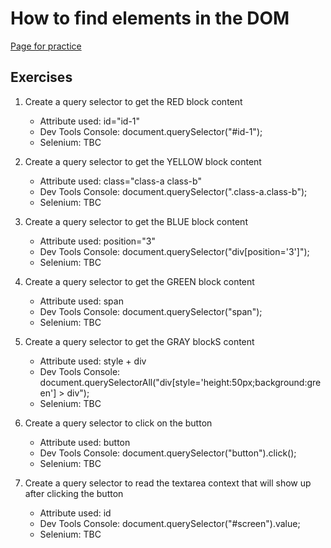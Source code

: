 
# How to find elements in the DOM

[Page for practice](https://raphael.moita.gitlab.io/query-selectors/page-1.html)

## Exercises
1. Create a query selector to get the RED block content

    * Attribute used: id="id-1"
    * Dev Tools Console: document.querySelector("#id-1");
    * Selenium: TBC

2. Create a query selector to get the YELLOW block content
    * Attribute used: class="class-a class-b"
    * Dev Tools Console: document.querySelector(".class-a.class-b");
    * Selenium: TBC
    
3. Create a query selector to get the BLUE block content
    * Attribute used: position="3"
    * Dev Tools Console: document.querySelector("div[position='3']");
    * Selenium: TBC
    
4. Create a query selector to get the GREEN block content
    * Attribute used: span
    * Dev Tools Console: document.querySelector("span");
    * Selenium: TBC
    
5. Create a query selector to get the GRAY blockS content
    * Attribute used: style + div
    * Dev Tools Console: document.querySelectorAll("div[style='height:50px;background:green'] > div");
    * Selenium: TBC
    
6. Create a query selector to click on the button
    * Attribute used: button
    * Dev Tools Console: document.querySelector("button").click();
    * Selenium: TBC
    
7. Create a query selector to read the textarea context that will show up after clicking the button
    * Attribute used: id
    * Dev Tools Console: document.querySelector("#screen").value;
    * Selenium: TBC
